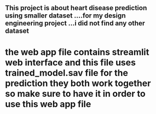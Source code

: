## This project is about heart disease prediction using smaller dataset ....for my design engineering project ...i did not find any other dataset 

# the web app file contains streamlit web interface and this file uses trained_model.sav file for the prediction they both work together so make sure to have it in order to use this web app file 

